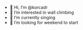 - 👋 Hi, I’m @korcadr
- 👀 I’m interested in wall climbing
- 🌱 I’m currently singing
- 💞️ I’m looking for weekend to start

<!---
korcadr/korcadr is a ✨ special ✨ repository because its `README.md` (this file) appears on your GitHub profile.
You can click the Preview link to take a look at your changes.
--->
